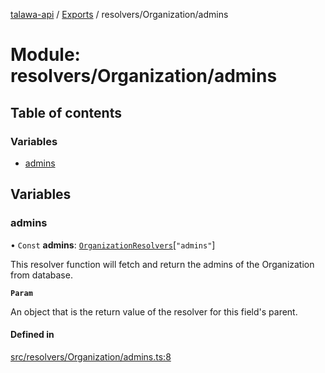 [talawa-api](../README.md) / [Exports](../modules.md) / resolvers/Organization/admins

# Module: resolvers/Organization/admins

## Table of contents

### Variables

- [admins](resolvers_Organization_admins.md#admins)

## Variables

### admins

• `Const` **admins**: [`OrganizationResolvers`](types_generatedGraphQLTypes.md#organizationresolvers)[``"admins"``]

This resolver function will fetch and return the admins of the Organization from database.

**`Param`**

An object that is the return value of the resolver for this field's parent.

#### Defined in

[src/resolvers/Organization/admins.ts:8](https://github.com/PalisadoesFoundation/talawa-api/blob/e69119f/src/resolvers/Organization/admins.ts#L8)
